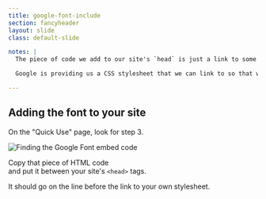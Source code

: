 ```yaml
---
title: google-font-include
section: fancyheader
layout: slide
class: default-slide

notes: |
  The piece of code we add to our site's `head` is just a link to some special CSS on Google's web server.

  Google is providing us a CSS stylesheet that we can link to so that we don't have to write a whole lot of extra code ourselves to correctly embed the font in our site.

---
```


## Adding the font to your site

On the "Quick Use" page, look for step 3.

![Finding the Google Font embed code](/Building-the-Web/slides/workshop/images/google-font-include.png)

Copy that piece of HTML code<br> 
and put it between your site's `<head>` tags.

It should go on the line before the link to your own stylesheet.

